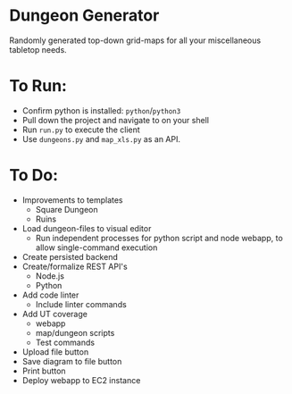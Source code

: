 # Dungeon Generator
Randomly generated top-down grid-maps for all your miscellaneous tabletop needs.

# To Run:
- Confirm python is installed: `python`/`python3`
- Pull down the project and navigate to on your shell
- Run `run.py` to execute the client
- Use  `dungeons.py` and `map_xls.py` as an API.


# To Do:
- Improvements to templates
  - Square Dungeon
  - Ruins
- Load dungeon-files to visual editor
  - Run independent processes for python script and node webapp, to allow single-command execution
- Create persisted backend
- Create/formalize REST API's
  - Node.js
  - Python
- Add code linter
  - Include linter commands
- Add UT coverage
  - webapp
  - map/dungeon scripts
  - Test commands
- Upload file button
- Save diagram to file button
- Print button
- Deploy webapp to EC2 instance
